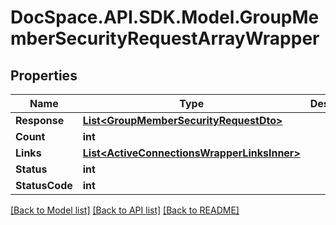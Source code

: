 # DocSpace.API.SDK.Model.GroupMemberSecurityRequestArrayWrapper

## Properties

Name | Type | Description | Notes
------------ | ------------- | ------------- | -------------
**Response** | [**List&lt;GroupMemberSecurityRequestDto&gt;**](GroupMemberSecurityRequestDto.md) |  | [optional] 
**Count** | **int** |  | [optional] 
**Links** | [**List&lt;ActiveConnectionsWrapperLinksInner&gt;**](ActiveConnectionsWrapperLinksInner.md) |  | [optional] 
**Status** | **int** |  | [optional] 
**StatusCode** | **int** |  | [optional] 

[[Back to Model list]](../README.md#documentation-for-models) [[Back to API list]](../README.md#documentation-for-api-endpoints) [[Back to README]](../README.md)


